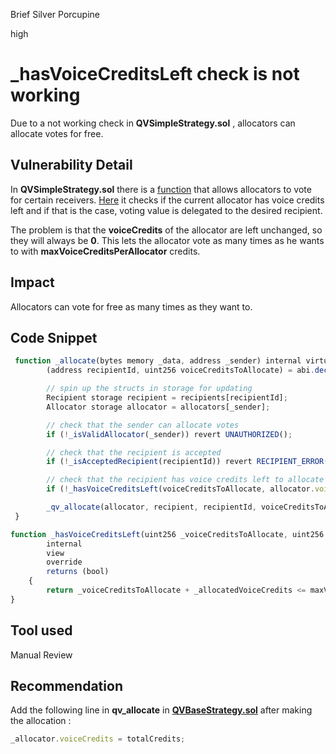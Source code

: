 Brief Silver Porcupine

high

# _hasVoiceCreditsLeft check is not working
Due to a not working check in **QVSimpleStrategy.sol** , allocators can allocate votes for free.

## Vulnerability Detail
In **QVSimpleStrategy.sol** there is a [function](https://github.com/allo-protocol/allo-v2/blob/8a41a342a0de7a2d5d7dbc5395d1da44cb811348/contracts/strategies/qv-simple/QVSimpleStrategy.sol#L107-L124) that allows allocators to vote for certain receivers.  [Here](https://github.com/allo-protocol/allo-v2/blob/8a41a342a0de7a2d5d7dbc5395d1da44cb811348/contracts/strategies/qv-simple/QVSimpleStrategy.sol#L121)  it checks if the current allocator has voice credits left and if that is the case, voting value is delegated to the desired recipient. 

The problem is that the **voiceCredits** of the allocator are left unchanged, so they will always be **0**. This lets the allocator vote as many times as he wants to with **maxVoiceCreditsPerAllocator** credits.


## Impact

Allocators can vote for free as many times as they want to.

## Code Snippet

```jsx
 function _allocate(bytes memory _data, address _sender) internal virtual override {
        (address recipientId, uint256 voiceCreditsToAllocate) = abi.decode(_data, (address, uint256));

        // spin up the structs in storage for updating
        Recipient storage recipient = recipients[recipientId];
        Allocator storage allocator = allocators[_sender];

        // check that the sender can allocate votes
        if (!_isValidAllocator(_sender)) revert UNAUTHORIZED();

        // check that the recipient is accepted
        if (!_isAcceptedRecipient(recipientId)) revert RECIPIENT_ERROR(recipientId);

        // check that the recipient has voice credits left to allocate
        if (!_hasVoiceCreditsLeft(voiceCreditsToAllocate, allocator.voiceCredits)) revert INVALID();

        _qv_allocate(allocator, recipient, recipientId, voiceCreditsToAllocate, _sender);
 }
```

```jsx
function _hasVoiceCreditsLeft(uint256 _voiceCreditsToAllocate, uint256 _allocatedVoiceCredits)
        internal
        view
        override
        returns (bool)
    {
        return _voiceCreditsToAllocate + _allocatedVoiceCredits <= maxVoiceCreditsPerAllocator;
}
```

## Tool used

Manual Review

## Recommendation

Add the following line in **qv_allocate** in [**QVBaseStrategy.sol**](https://github.com/allo-protocol/allo-v2/blob/8a41a342a0de7a2d5d7dbc5395d1da44cb811348/contracts/strategies/qv-base/QVBaseStrategy.sol#L531) after making the allocation : 

```jsx
_allocator.voiceCredits = totalCredits;
```